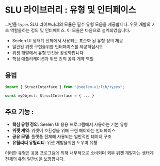 # **SLU 라이브러리 : 유형 및 인터페이스**

그만큼 `types` SLU 라이브러리의 모듈은 필수 유형 모음을 제공합니다. 위젯 개발의
기초 역할을하는 정의 및 인터페이스. 이 모듈은 다음으로 설계되었습니다.

- Seelen UI 생태계 전체에서 사용되는 표준화 된 유형 정의 제공
- 일관된 위젯 구현을위한 인터페이스를 제공하십시오
- 위젯 개발에서 유형 안전을 활성화합니다
- 핵심 애플리케이션과 위젯 간의 공유 계약 역할

## **용법**

```ts
import { StructInterface } from "@seelen-ui/lib/types";

const myObject: StructInterface = { ... }
```

## **주요 기능 :**

- **핵심 유형 정의**: Seelen UI 응용 프로그램에서 사용하는 기본 유형
- **위젯 계약**: 위젯이 호환성을 위해 구현 해야하는 인터페이스
- **공유 모델**: 플랫폼 전체에 사용되는 일반적인 데이터 구조
- **유틸리티 유틸리티**: 위젯 개발을위한 도우미 유형

이러한 유형은 응용 프로그램에 의해 내부적으로 소비되며 외부 위젯 개발자는 생태계
전체의 유형 일관성을 보장합니다.
